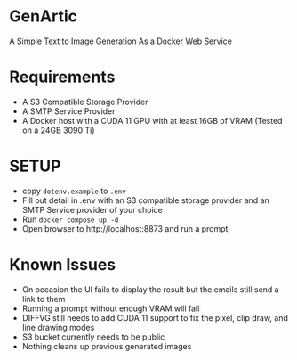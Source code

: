# GenArtic
A Simple Text to Image Generation As a Docker Web Service

# Requirements
- A S3 Compatible Storage Provider
- A SMTP Service Provider
- A Docker host with a CUDA 11 GPU with at least 16GB of VRAM (Tested on a 24GB 3090 Ti)

# SETUP
- copy `dotenv.example` to `.env`
- Fill out detail in .env with an S3 compatible storage provider and an SMTP Service provider of your choice
- Run `docker compose up -d`
- Open browser to http://localhost:8873 and run a prompt

# Known Issues
- On occasion the UI fails to display the result but the emails still send a link to them
- Running a prompt without enough VRAM will fail
- DIFFVG still needs to add CUDA 11 support to fix the pixel, clip draw, and line drawing modes
- S3 bucket currently needs to be public
- Nothing cleans up previous generated images
